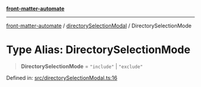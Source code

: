 [**front-matter-automate**](../../README.md)

***

[front-matter-automate](../../modules.md) / [directorySelectionModal](../README.md) / DirectorySelectionMode

# Type Alias: DirectorySelectionMode

> **DirectorySelectionMode** = `"include"` \| `"exclude"`

Defined in: [src/directorySelectionModal.ts:16](https://github.com/Christian-Me/folder-to-tags-plugin/blob/c4f3804089f2bfe27979efdfa349dd5a9da04cc5/src/directorySelectionModal.ts#L16)
